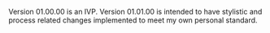 Version 01.00.00 is an IVP.
Version 01.01.00 is intended to have stylistic and process related changes implemented to meet my own personal standard.